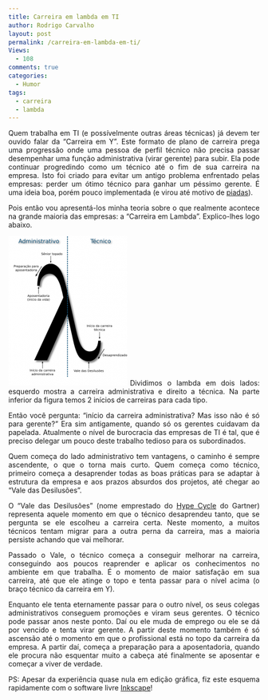 ```yaml
---
title: Carreira em lambda em TI
author: Rodrigo Carvalho
layout: post
permalink: /carreira-em-lambda-em-ti/
Views:
  - 108
comments: true
categories:
  - Humor
tags:
  - carreira
  - lambda
---
```

<p style="text-align: justify;">
  Quem trabalha em TI (e possívelmente outras áreas técnicas) já devem ter ouvido falar da &#8220;Carreira em Y&#8221;. Este formato de plano de carreira prega uma progressão onde uma pessoa de perfil técnico não precisa passar desempenhar uma função administrativa (virar gerente) para subir. Ela pode continuar progredindo como um técnico até o fim de sua carreira na empresa. Isto foi criado para evitar um antigo problema enfrentado pelas empresas: perder um ótimo técnico para ganhar um péssimo gerente. É uma ideia boa, porém pouco implementada (e virou até motivo de <a href="https://desciclo.pedia.ws/wiki/Carreira_em_Y" target="_blank">piadas</a>).
</p>

<p style="text-align: justify;">
  Pois então vou apresentá-los minha teoria sobre o que realmente acontece na grande maioria das empresas: a &#8220;Carreira em Lambda&#8221;. Explico-lhes logo abaixo.
</p>

<p style="text-align: justify;">
  <a href="/wp-content/uploads/2010/02/carreira_lambda.png" target="_blank"><img class="size-medium wp-image-198 alignleft" style="margin-right: 6px;" title="carreira_lambda" alt="Esquema da Carreira em Labda" src="/wp-content/uploads/2010/02/carreira_lambda-238x300.png" width="238" height="300" /></a>Dividimos o lambda em dois lados: esquerdo mostra a carreira administrativa e direito a técnica. Na parte inferior da figura temos 2 inícios de carreiras para cada tipo.
</p>

<p style="text-align: justify;">
  Então você pergunta: &#8220;início da carreira administrativa? Mas isso não é só para gerente?&#8221; Era sim antigamente, quando só os gerentes cuidavam da papelada. Atualmente o nível de burocracia das empresas de TI é tal, que é preciso delegar um pouco deste trabalho tedioso para os subordinados.
</p>

<p style="text-align: justify;">
  Quem começa do lado administrativo tem vantagens, o caminho é sempre ascendente, o que o torna mais curto. Quem começa como técnico, primeiro começa a desaprender todas as boas práticas para se adaptar à estrutura da empresa e aos prazos absurdos dos projetos, até chegar ao &#8220;Vale das Desilusões&#8221;.
</p>

<p style="text-align: justify;">
  O &#8220;Vale das Desilusões&#8221; (nome emprestado do <a href="https://en.wikipedia.org/wiki/Hype_cycle" target="_blank">Hype Cycle</a> do Gartner) representa aquele momento em que o técnico desaprendeu tanto, que se pergunta se ele escolheu a carreira certa. Neste momento, a muitos técnicos tentam migrar para a outra perna da carreira, mas a maioria persiste achando que vai melhorar.
</p>

<p style="text-align: justify;">
  Passado o Vale, o técnico começa a conseguir melhorar na carreira, conseguindo aos poucos reaprender e aplicar os conhecimentos no ambiente em que trabalha. É o momento de maior satisfação em sua carreira, até que ele atinge o topo e tenta passar para o nível acima (o braço técnico da carreira em Y).
</p>

<p style="text-align: justify;">
  Enquanto ele tenta eternamente passar para o outro nível, os seus colegas administrativos conseguem promoções e viram seus gerentes. O técnico pode passar anos neste ponto. Daí ou ele muda de emprego ou ele se dá por vencido e tenta virar gerente. A partir deste momento também é só ascensão até o momento em que o profissional está no topo da carreira da empresa. A partir daí, começa a preparação para a aposentadoria, quando ele procura não esquentar muito a cabeça até finalmente se aposentar e começar a viver de verdade.
</p>

<p style="text-align: justify;">
  PS: Apesar da experiência quase nula em edição gráfica, fiz este esquema rapidamente com o software livre <a href="https://www.inkscape.org/" target="_blank">Inkscape</a>!
</p>
